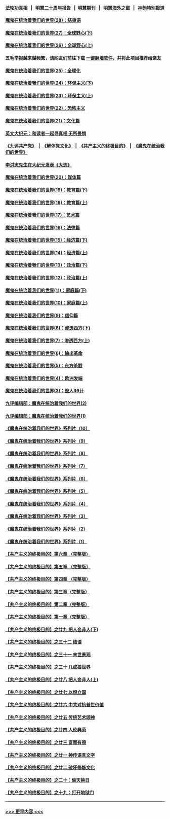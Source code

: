 #### [法轮功真相](https://github.com/gfw-breaker/truth/blob/master/README.md?t=0) &nbsp;&nbsp;|&nbsp;&nbsp; [明慧二十周年报告](https://github.com/gfw-breaker/mh-reports/blob/master/README.md?t=0) &nbsp;&nbsp;|&nbsp;&nbsp;[明慧期刊](https://github.com/gfw-breaker/mh-qikan) &nbsp;&nbsp;|&nbsp;&nbsp; [明慧海外之窗](https://github.com/gfw-breaker/mh-news/blob/master/README.md?t=0) &nbsp;&nbsp;|&nbsp;&nbsp; [神韵特别报道](https://github.com/gfw-breaker/mh-news/blob/master/shenyun.md?t=0)
#### [魔鬼在统治着我们的世界(28)：结束语](../pages/nsc422/n10936246.md?t=07191351) 
#### [魔鬼在统治着我们的世界(27)：全球野心(下)](../pages/nsc422/n10928319.md?t=07191351) 
#### [魔鬼在统治着我们的世界(26)：全球野心(上)](../pages/nsc422/n10900318.md?t=07191351) 
#### 五毛举报越来越频繁，请网友们前往下载 [一键翻墙软件](https://github.com/gfw-breaker/ssr-accounts)，并将此项目推荐给亲友
#### [魔鬼在统治着我们的世界(25)：全球化](../pages/nsc422/n10788205.md?t=07191351) 
#### [魔鬼在统治着我们的世界(24)：环保主义(下)](../pages/nsc422/n10695307.md?t=07191351) 
#### [魔鬼在统治着我们的世界(23)：环保主义(上)](../pages/nsc422/n10688613.md?t=07191351) 
#### [魔鬼在统治着我们的世界(22)：恐怖主义](../pages/nsc422/n10614727.md?t=07191351) 
#### [魔鬼在统治着我们的世界(21)：文化篇](../pages/nsc422/n10597706.md?t=07191351) 
#### [英文大纪元：和读者一起寻真相 无所畏惧](../pages/nsc422/n12542027.md?t=07191351) 
#### [《九评共产党》](https://github.com/begood0513/9ping.md/blob/master/README.md) &nbsp;|&nbsp; [《解体党文化》](../../../../jtdwh.md/blob/master/README.md)  &nbsp;|&nbsp; [《共产主义的终极目的》](../../../../gczydzjmd.md/blob/master/README.md) &nbsp;|&nbsp; [《魔鬼在统治我们的世界》](../../../../mgztzwmdsj.md/blob/master/README.md) 
#### [李洪志先生在大纪元发表《大选》](../pages/nsc422/n12534746.md?t=07191351) 
#### [魔鬼在统治着我们的世界(20)：媒体篇](../pages/nsc422/n10586579.md?t=07191351) 
#### [魔鬼在统治着我们的世界(19)：教育篇(下)](../pages/nsc422/n10564808.md?t=07191351) 
#### [魔鬼在统治着我们的世界(18)：教育篇(上)](../pages/nsc422/n10526970.md?t=07191351) 
#### [魔鬼在统治着我们的世界(17)：艺术篇](../pages/nsc422/n10499093.md?t=07191351) 
#### [魔鬼在统治着我们的世界(16)：法律篇](../pages/nsc422/n10485969.md?t=07191351) 
#### [魔鬼在统治着我们的世界(15)：经济篇(下)](../pages/nsc422/n10469975.md?t=07191351) 
#### [魔鬼在统治着我们的世界(14)：经济篇(上)](../pages/nsc422/n10457370.md?t=07191351) 
#### [魔鬼在统治着我们的世界(13)：政治篇(下)](../pages/nsc422/n10448270.md?t=07191351) 
#### [魔鬼在统治着我们的世界(12)：政治篇(上)](../pages/nsc422/n10444576.md?t=07191351) 
#### [魔鬼在统治着我们的世界(11)：家庭篇(下)](../pages/nsc422/n10440961.md?t=07191351) 
#### [魔鬼在统治着我们的世界(10)：家庭篇(上)](../pages/nsc422/n10435448.md?t=07191351) 
#### [魔鬼在统治着我们的世界(9)：信仰篇](../pages/nsc422/n10432159.md?t=07191351) 
#### [魔鬼在统治着我们的世界(8)：渗透西方(下)](../pages/nsc422/n10429603.md?t=07191351) 
#### [魔鬼在统治着我们的世界(7)：渗透西方(上)](../pages/nsc422/n10426013.md?t=07191351) 
#### [魔鬼在统治着我们的世界(6)：输出革命](../pages/nsc422/n10421536.md?t=07191351) 
#### [魔鬼在统治着我们的世界(5)：东方杀戮](../pages/nsc422/n10417707.md?t=07191351) 
#### [魔鬼在统治着我们的世界(4)：欧洲发端](../pages/nsc422/n10414890.md?t=07191351) 
#### [魔鬼在统治着我们的世界(3)：毁人36计](../pages/nsc422/n10411583.md?t=07191351) 
#### [九评编辑部：魔鬼在统治着我们的世界(2)](../pages/nsc422/n10410036.md?t=07191351) 
#### [九评编辑部：魔鬼在统治着我们的世界(1)](../pages/nsc422/n10406825.md?t=07191351) 
#### [《魔鬼在统治着我们的世界》系列片（10）](../pages/nsc422/n12292670.md?t=07191351) 
#### [《魔鬼在统治着我们的世界》系列片（9）](../pages/nsc422/n12290859.md?t=07191351) 
#### [《魔鬼在统治着我们的世界》系列片（8）](../pages/nsc422/n12287445.md?t=07191351) 
#### [《魔鬼在统治着我们的世界》系列片（7）](../pages/nsc422/n12283425.md?t=07191351) 
#### [《魔鬼在统治着我们的世界》系列片（6）](../pages/nsc422/n12282314.md?t=07191351) 
#### [《魔鬼在统治着我们的世界》系列片（5）](../pages/nsc422/n12281419.md?t=07191351) 
#### [《魔鬼在统治着我们的世界》系列片（4）](../pages/nsc422/n12274024.md?t=07191351) 
#### [《魔鬼在统治着我们的世界》系列片（3）](../pages/nsc422/n12271322.md?t=07191351) 
#### [《魔鬼在统治着我们的世界》系列片（2）](../pages/nsc422/n12269049.md?t=07191351) 
#### [《魔鬼在统治着我们的世界》系列片（1）](../pages/nsc422/n12267575.md?t=07191351) 
#### [【共产主义的终极目的】第六章 （完整版）](../pages/nsc422/n11428913.md?t=07191351) 
#### [【共产主义的终极目的】第五章 （完整版）](../pages/nsc422/n11428912.md?t=07191351) 
#### [【共产主义的终极目的】第四章 （完整版）](../pages/nsc422/n11428907.md?t=07191351) 
#### [【共产主义的终极目的】第三章（完整版）](../pages/nsc422/n11428848.md?t=07191351) 
#### [【共产主义的终极目的】第二章（完整版）](../pages/nsc422/n11428831.md?t=07191351) 
#### [【共产主义的终极目的】第一章（完整版）](../pages/nsc422/n11417651.md?t=07191351) 
#### [【共产主义的终极目的】之廿九 把人变非人(下)](../pages/nsc422/n11344140.md?t=07191351) 
#### [【共产主义的终极目的】之三十二 结语](../pages/nsc422/n11360535.md?t=07191351) 
#### [【共产主义的终极目的】之三十一 末世景观](../pages/nsc422/n11351129.md?t=07191351) 
#### [【共产主义的终极目的】之三十 几成狼世界](../pages/nsc422/n11348280.md?t=07191351) 
#### [【共产主义的终极目的】之廿八 把人变非人(上)](../pages/nsc422/n11340492.md?t=07191351) 
#### [【共产主义的终极目的】之廿七 以恨立国](../pages/nsc422/n11336944.md?t=07191351) 
#### [【共产主义的终极目的】之廿六 中共对抗普世价值](../pages/nsc422/n11324785.md?t=07191351) 
#### [【共产主义的终极目的】之廿五 传统艺术颂神](../pages/nsc422/n11296396.md?t=07191351) 
#### [【共产主义的终极目的】之廿四 人伦典范](../pages/nsc422/n11296397.md?t=07191351) 
#### [【共产主义的终极目的】之廿三 富而有德](../pages/nsc422/n11283598.md?t=07191351) 
#### [【共产主义的终极目的】之廿一 神传语言文字](../pages/nsc422/n11263265.md?t=07191351) 
#### [【共产主义的终极目的】之廿二 破坏修炼文化](../pages/nsc422/n11245728.md?t=07191351) 
#### [【共产主义的终极目的】之二十：偷天换日](../pages/nsc422/n11238846.md?t=07191351) 
#### [【共产主义的终极目的】之十九：打开地狱门](../pages/nsc422/n11206376.md?t=07191351) 

----
#### [ >>> 更早内容 <<< ](../indexes/nsc422-earlier.md)
